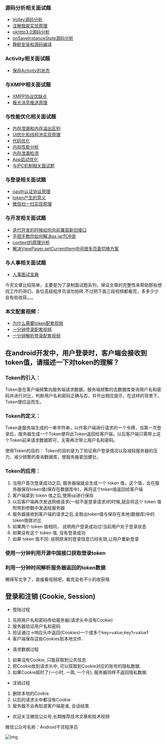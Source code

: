 ### 源码分析相关面试题

- [Volley源码分析](http://www.jianshu.com/p/ec3dc92df581)
- [注解框架实现原理](http://www.jianshu.com/p/20da6d6389e1)
- [okhttp3.0源码分析](http://www.jianshu.com/p/9ed2c2f2a52c)
- [onSaveInstanceState源码分析](http://www.jianshu.com/p/cbf9c3557d64)
- [静默安装和源码编译](http://www.jianshu.com/p/2211a5b3c37f)

### Activity相关面试题

- [保存Activity的状态](http://www.jianshu.com/p/cbf9c3557d64)

### 与XMPP相关面试题

- [XMPP协议优缺点](http://www.jianshu.com/p/2c04ac3c526a)
- [极光消息推送原理](http://www.jianshu.com/p/d88dc66908cf)

### 与性能优化相关面试题

- [内存泄漏和内存溢出区别](http://www.jianshu.com/p/5dd645b05c76)
- [UI优化和线程池实现原理](http://www.jianshu.com/p/c22398f8587f)
- [代码优化](http://www.jianshu.com/p/ebd41eab90df)
- [内存性能分析](http://www.jianshu.com/p/2665c31b9c2f)
- [内存泄漏检测](http://www.jianshu.com/p/1514c7804a06)
- [App启动优化](http://www.jianshu.com/p/f0f73fefdd43)
- [与IPC机制相关面试题](http://www.jianshu.com/p/de4793a4c2d0)

### 与登录相关面试题

- [oauth认证协议原理](http://www.jianshu.com/p/2a6ecbf8d49d)
- [token产生的意义](http://www.jianshu.com/p/9b7ce2d6c195)
- [微信扫一扫实现原理](http://www.jianshu.com/p/a9d1f21bd5e0)

### 与开发相关面试题

- [迭代开发的时候如何向前兼容新旧接口](http://www.jianshu.com/p/cbecadec98de)
- [手把手教你如何解决as jar包冲突](http://www.jianshu.com/p/30fdc391289c)
- [context的原理分析](http://www.jianshu.com/p/2706c13a1769)
- [解决ViewPager.setCurrentItem中间很多页面切换方案](http://www.jianshu.com/p/38ab6d856b56)

### 与人事相关面试题

- [人事面试宝典](http://www.jianshu.com/p/d61b553ff8c9)

今天文章比较简单，主要是为了录制面试题系列，保证文章的完整性来帮助那些想找工作的哥们，各位高级程序员请勿拍砖,不过把下面三段视频都看完，多多少少会有些收获。。。

### 本文配套视频：

- [为什么需要token配套视频](https://v.qq.com/x/page/c0395s3jd4f.html)
- [一分钟登录配套视频](https://v.qq.com/x/page/p0395khlfdz.html)
- [一分钟解析登录配套视频](https://v.qq.com/x/page/r03959jvnjm.html)

## 在android开发中，用户登录时，客户端会接收到token值，请描述一下对token的理解？

### Token的引入：

Token是在客户端频繁向服务端请求数据，服务端频繁的去数据库查询用户名和密码并进行对比，判断用户名和密码正确与否，并作出相应提示，在这样的背景下，Token便应运而生。

### Token的定义：

Token是服务端生成的一串字符串，以作客户端进行请求的一个令牌，当第一次登录后，服务器生成一个Token便将此Token返回给客户端，以后客户端只需带上这个Token前来请求数据即可，无需再次带上用户名和密码。

使用Token的目的：
Token的目的是为了验证用户登录情况以及减轻服务器的压力，减少频繁的查询数据库，使服务器更加健壮。

### Token的应用：

1. 当用户首次登录成功之后, 服务器端就会生成一个 token 值，这个值，会在服务器保存token值(保存在数据库中)，再将这个token值返回给客户端
2. 客户端拿到 token 值之后,使用sp进行保存
3. 以后客户端再次发送网络请求(一般不是登录请求)的时候,就会将这个 token 值附带到参数中发送给服务器
4. 服务器接收到客户端的请求之后,会取出token值与保存在本地(数据库)中的token值做对比
5. 如果两个 token 值相同， 说明用户登录成功过!当前用户处于登录状态
6. 如果没有这个 token 值, 没有登录成功
7. 如果 token 值不同: 说明原来的登录信息已经失效,让用户重新登录

### 使用一分钟利用开源中国接口获取登录token

### 利用一分钟时间解析服务器返回的token数据

懒得写文字了，直接看视频吧，看完会有不小的收获哦

## 登录和注销 (Cookie, Session)


* 登陆过程
 1. 先把用户名和密码传给服务器(请求头中没有Cookie)
 2. 服务器验证用户名和密码
 3. 验证通过->响应头中返回(Cookies)一个或多个key=value;key1=value1
 4. 客户端保存这些Cookies到本地文件.

* 请求数据过程
 1. 如果没有Cookie, 只能获取到公共信息.
 2. 把Cookie放到请求头中, 可以获取到Cookie对应的账号的隐私数据.
 3. 如果Cookie超时了(一小时, 一周, 一个月), 服务器同样不返回隐私数据.

* 注销过程
 1. 删除本地的Cookie
 2. 以后的请求头中都没有Cookie
 3. 服务器不会再知道客户端是谁, 会话结束.

- 欢迎关注微信公众号,长期推荐技术文章和技术视频

微信公众号名称：Android干货程序员

![img](http://upload-images.jianshu.io/upload_images/4037105-8f737b5104dd0b5d.png?imageMogr2/auto-orient/strip%7CimageView2/2/w/1240)